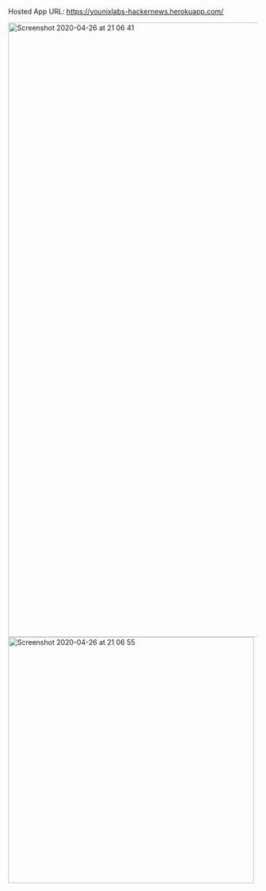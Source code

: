 Hosted App URL: https://younixlabs-hackernews.herokuapp.com/

<img width="1238" alt="Screenshot 2020-04-26 at 21 06 41" src="https://user-images.githubusercontent.com/3520897/80312268-e239b900-8801-11ea-86e4-a1b8040393f1.png">
<img width="496" alt="Screenshot 2020-04-26 at 21 06 55" src="https://user-images.githubusercontent.com/3520897/80312269-e7970380-8801-11ea-836f-3cba798a1df4.png">
